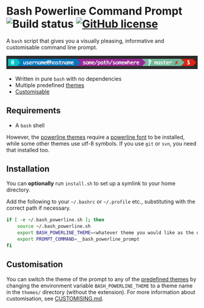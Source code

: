 # Bash Powerline Command Prompt ![Build status](https://travis-ci.org/MisanthropicBit/bash_powerline.svg?branch=master) [![GitHub license](https://img.shields.io/badge/license-MIT-blue.svg)](https://raw.githubusercontent.com/MisanthropicBit/bash_powerline/master/LICENSE)

A `bash` script that gives you a visually pleasing, informative and customisable command line prompt.

![The default prompt](/screenshots/default_prompt.png)

* Written in pure `bash` with no dependencies
* Multiple predefined [themes](/themes.md)
* [Customisable](/CUSTOMISING.md)

## Requirements

* A `bash` shell

However, the [powerline themes](/themes.md#power-line-style-prompts) require a [powerline
font](https://github.com/powerline/fonts) to be installed, while some other themes use utf-8
symbols. If you use `git` or `svn`, you need that installed too.

## Installation

You can **optionally** run `install.sh` to set up a symlink to your home directory.

Add the following to your `~/.bashrc` or `~/.profile` etc., substituting with the correct
path if necessary.

```bash
if [ -e ~/.bash_powerline.sh ]; then
    source ~/.bash_powerline.sh
    export BASH_POWERLINE_THEME=<whatever theme you would like as the default> # Optional
    export PROMPT_COMMAND=__bash_powerline_prompt
fi
```

## Customisation

You can switch the theme of the prompt to any of the [predefined
themes](/themes.md) by changing the environment variable `BASH_POWERLINE_THEME`
to a theme name in the `themes/` directory (without the extension). For more
information about customisation, see [CUSTOMISING.md](/CUSTOMISING.md).
